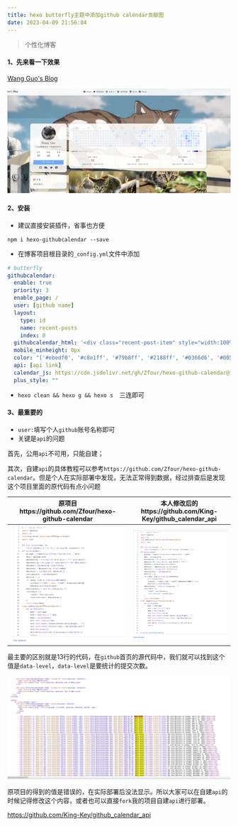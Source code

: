 ```yaml
---
title: hexo butterfly主题中添加github calendar贡献图
date: 2023-04-09 21:56:04
---
```


> 个性化博客

#### 1、先来看一下效果

[Wang Guo's Blog](https://King-Key.github.io/)

![image-20230409215932257](./image-20230409215932257-16810487751371.png)



#### 2、安装

- 建议直接安装插件，省事也方便

```she
npm i hexo-githubcalendar --save
```

- 在博客项目根目录的```_config.yml```文件中添加

```yaml
# butterfly
githubcalendar:
  enable: true
  priority: 3
  enable_page: /
  user: [github name]
  layout:
    type: id
    name: recent-posts
    index: 0
  githubcalendar_html: '<div class="recent-post-item" style="width:100%;height:auto;padding:10px;"><div id="github_loading" style="height:100%;display: flex;align-items: center;justify-content: center;"><svg style="height:50px" xmlns="http://www.w3.org/2000/svg" xmlns:xlink="http://www.w3.org/1999/xlink"  viewBox="0 0 50 50" style="enable-background:new 0 0 50 50" xml:space="preserve"><path fill="#d0d0d0" d="M25.251,6.461c-10.318,0-18.683,8.365-18.683,18.683h4.068c0-8.071,6.543-14.615,14.615-14.615V6.461z" transform="rotate(275.098 25 25)"><animateTransform attributeType="xml" attributeName="transform" type="rotate" from="0 25 25" to="360 25 25" dur="0.6s" repeatCount="indefinite"></animateTransform></path></svg></div><div id="github_container"></div></div>'  pc_minheight: 248px
  mobile_minheight: 0px
  color: "['#ebedf0', '#c8e1ff', '#79b8ff', '#2188ff', '#0366d6', '#005cc5', '#044289', '#032f62', '#05264c']" #天青色调  
  api: [api link]
  calendar_js: https://cdn.jsdelivr.net/gh/Zfour/hexo-github-calendar@1.21/hexo_githubcalendar.js
  plus_style: ""
```

- ```hexo clean && hexo g && hexo s  ```三连即可

#### 3、最重要的

- ```user:```填写个人```github```账号名称即可
- 关键是```api```的问题 

首先，公用```api```不可用，只能自建；

其次，自建```api```的具体教程可以参考```https://github.com/Zfour/hexo-github-calendar```。但是个人在实际部署中发现，无法正常得到数据，经过排查后是发现这个项目里面的原代码有点小问题

| 原项目https://github.com/Zfour/hexo-github-calendar          | 本人修改后的https://github.com/King-Key/github_calendar_api  |
| ------------------------------------------------------------ | ------------------------------------------------------------ |
| ![image-20230409223638066](./image-20230409223638066-16810510008413.png) | ![image-20230409223828342](./image-20230409223828342-16810511105374.png) |

最主要的区别就是13行的代码，在```github```首页的源代码中，我们就可以找到这个值是```data-level```，```data-level```是要统计的提交次数。

![image-20230409224229938](./image-20230409224229938-16810513518315.png)

原项目的得到的值是错误的，在实际部署后没法显示。所以大家可以在自建```api```的时候记得修改这个内容，或者也可以直接```fork```我的项目自建```api```进行部署。

https://github.com/King-Key/github_calendar_api
